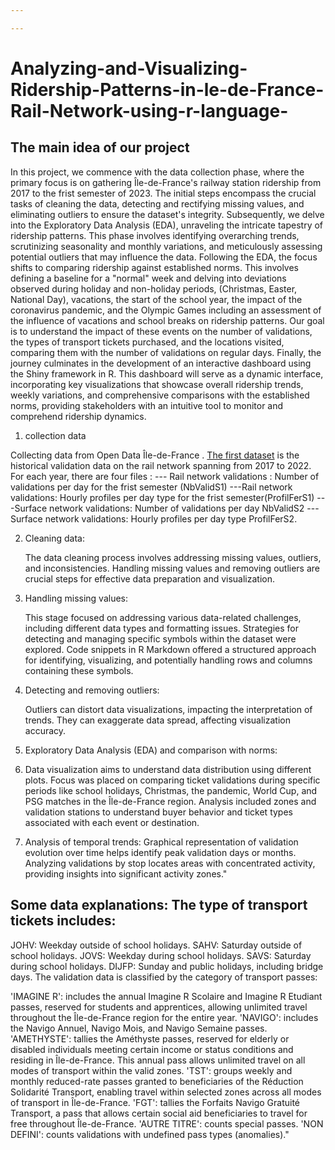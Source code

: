 ```yaml
---

---
```


# Analyzing-and-Visualizing-Ridership-Patterns-in-le-de-France-Rail-Network-using-r-language-

## The main idea of our project

In this project, we commence with the data collection phase, where the primary focus is on gathering Île-de-France's railway station ridership from 2017 to the frist semester of 2023. The initial steps encompass the crucial tasks of cleaning the data, detecting and rectifying missing values, and eliminating outliers to ensure the dataset's integrity. Subsequently, we delve into the Exploratory Data Analysis (EDA), unraveling the intricate tapestry of ridership patterns. This phase involves identifying overarching trends, scrutinizing seasonality and monthly variations, and meticulously assessing potential outliers that may influence the data. Following the EDA, the focus shifts to comparing ridership against established norms. This involves defining a baseline for a "normal" week and delving into deviations observed during holiday and non-holiday periods, (Christmas, Easter, National Day), vacations, the start of the school year, the impact of the coronavirus pandemic, and the Olympic Games including an assessment of the influence of vacations and school breaks on ridership patterns. Our goal is to understand the impact of these events on the number of validations, the types of transport tickets purchased, and the locations visited, comparing them with the number of validations on regular days. Finally, the journey culminates in the development of an interactive dashboard using the Shiny framework in R. This dashboard will serve as a dynamic interface, incorporating key visualizations that showcase overall ridership trends, weekly variations, and comprehensive comparisons with the established norms, providing stakeholders with an intuitive tool to monitor and comprehend ridership dynamics.

1.  collection data

Collecting data from Open Data Île-de-France . [The first dataset](https://data.iledefrance-mobilites.fr/explore/dataset/histo-validations-reseau-ferre/information/) is the historical validation data on the rail network spanning from 2017 to 2022. For each year, there are four files : 
--- Rail network validations : Number of validations per day for the frist semester (NbValidS1) 
---Rail network validations: Hourly profiles per day type for the frist semester(ProfilFerS1) 
---Surface network validations: Number of validations per day NbValidS2 
--- Surface network validations: Hourly profiles per day type ProfilFerS2.

2.  Cleaning data:

    The data cleaning process involves addressing missing values, outliers, and inconsistencies. Handling missing values and removing outliers are crucial steps for effective data preparation and visualization.

3.  Handling missing values:

    This stage focused on addressing various data-related challenges, including different data types and formatting issues. Strategies for detecting and managing specific symbols within the dataset were explored. Code snippets in R Markdown offered a structured approach for identifying, visualizing, and potentially handling rows and columns containing these symbols.

4.  Detecting and removing outliers:

    Outliers can distort data visualizations, impacting the interpretation of trends. They can exaggerate data spread, affecting visualization accuracy.

5.  Exploratory Data Analysis (EDA) and comparison with norms:

6.  Data visualization aims to understand data distribution using different plots. Focus was placed on comparing ticket validations during specific periods like school holidays, Christmas, the pandemic, World Cup, and PSG matches in the Île-de-France region. Analysis included zones and validation stations to understand buyer behavior and ticket types associated with each event or destination.

7.  Analysis of temporal trends: Graphical representation of validation evolution over time helps identify peak validation days or months. Analyzing validations by stop locates areas with concentrated activity, providing insights into significant activity zones."

## Some data explanations: The type of transport tickets includes:

JOHV: Weekday outside of school holidays. SAHV: Saturday outside of school holidays. JOVS: Weekday during school holidays. SAVS: Saturday during school holidays. DIJFP: Sunday and public holidays, including bridge days. The validation data is classified by the category of transport passes:

'IMAGINE R': includes the annual Imagine R Scolaire and Imagine R Etudiant passes, reserved for students and apprentices, allowing unlimited travel throughout the Île-de-France region for the entire year. 'NAVIGO': includes the Navigo Annuel, Navigo Mois, and Navigo Semaine passes. 'AMETHYSTE': tallies the Améthyste passes, reserved for elderly or disabled individuals meeting certain income or status conditions and residing in Île-de-France. This annual pass allows unlimited travel on all modes of transport within the valid zones. 'TST': groups weekly and monthly reduced-rate passes granted to beneficiaries of the Réduction Solidarité Transport, enabling travel within selected zones across all modes of transport in Île-de-France. 'FGT': tallies the Forfaits Navigo Gratuité Transport, a pass that allows certain social aid beneficiaries to travel for free throughout Île-de-France. 'AUTRE TITRE': counts special passes. 'NON DEFINI': counts validations with undefined pass types (anomalies)."
